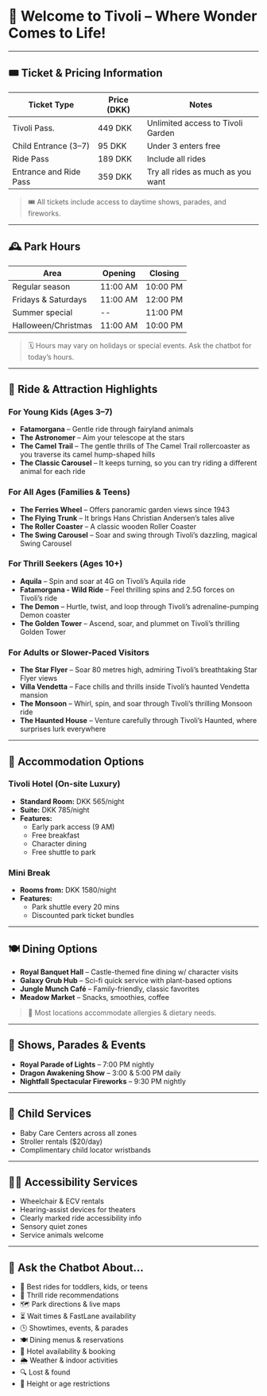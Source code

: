 
# 🏰 Welcome to Tivoli – Where Wonder Comes to Life!

---

## 🎟️ Ticket & Pricing Information

| Ticket Type                | Price (DKK) | Notes                                 |
|---------------------------|-------------|---------------------------------------|
| Tivoli Pass.              | 449 DKK     | Unlimited access to Tivoli Garden     |
| Child Entrance (3–7)      | 95 DKK      | Under 3 enters free                   |
| Ride Pass                 | 189 DKK     | Include all rides                     |
| Entrance and Ride Pass    | 359 DKK     | Try all rides as much as you want     |

> 🎟️ All tickets include access to daytime shows, parades, and fireworks.

---

## 🕰️ Park Hours

| Area                   | Opening | Closing |
|------------------------|---------|---------|
| Regular season         | 11:00 AM| 10:00 PM|
| Fridays & Saturdays    | 11:00 AM| 12:00 PM|
| Summer special         | --      | 11:00 PM|
| Halloween/Christmas    | 11:00 AM| 10:00 PM|

> 🗓️ Hours may vary on holidays or special events. Ask the chatbot for today’s hours.

---

## 🎢 Ride & Attraction Highlights

### For Young Kids (Ages 3–7)

- **Fatamorgana** – Gentle ride through fairyland animals  
- **The Astronomer** – Aim your telescope at the stars
- **The Camel Trail** – The gentle thrills of The Camel Trail rollercoaster as you traverse its camel hump-shaped hills  
- **The Classic Carousel** – It keeps turning, so you can try riding a different animal for each ride

### For All Ages (Families & Teens)

- **The Ferries Wheel** – Offers panoramic garden views since 1943
- **The Flying Trunk** – It brings Hans Christian Andersen’s tales alive
- **The Roller Coaster** – A classic wooden Roller Coaster
- **The Swing Carousel** – Soar and swing through Tivoli’s dazzling, magical Swing Carousel 

### For Thrill Seekers (Ages 10+)

- **Aquila** – Spin and soar at 4G on Tivoli’s Aquila ride
- **Fatamorgana - Wild Ride** – Feel thrilling spins and 2.5G forces on Tivoli’s ride
- **The Demon** – Hurtle, twist, and loop through Tivoli’s adrenaline-pumping Demon coaster
- **The Golden Tower** – Ascend, soar, and plummet on Tivoli’s thrilling Golden Tower

### For Adults or Slower-Paced Visitors

- **The Star Flyer** – Soar 80 metres high, admiring Tivoli’s breathtaking Star Flyer views
- **Villa Vendetta** – Face chills and thrills inside Tivoli’s haunted Vendetta mansion
- **The Monsoon** – Whirl, spin, and soar through Tivoli’s thrilling Monsoon ride
- **The Haunted House** – Venture carefully through Tivoli’s Haunted, where surprises lurk everywhere

---

## 🏨 Accommodation Options

### Tivoli Hotel (On-site Luxury)

- **Standard Room:** DKK 565/night 
- **Suite:** DKK 785/night 
- **Features:**  
  - Early park access (9 AM)  
  - Free breakfast  
  - Character dining  
  - Free shuttle to park  

### Mini Break

- **Rooms from:** DKK 1580/night  
- **Features:**  
  - Park shuttle every 20 mins  
  - Discounted park ticket bundles  

---

## 🍽️ Dining Options

- **Royal Banquet Hall** – Castle-themed fine dining w/ character visits  
- **Galaxy Grub Hub** – Sci-fi quick service with plant-based options  
- **Jungle Munch Café** – Family-friendly, classic favorites  
- **Meadow Market** – Snacks, smoothies, coffee  

> 🍱 Most locations accommodate allergies & dietary needs.

---

## 🎉 Shows, Parades & Events

- **Royal Parade of Lights** – 7:00 PM nightly  
- **Dragon Awakening Show** – 3:00 & 5:00 PM daily  
- **Nightfall Spectacular Fireworks** – 9:30 PM nightly  

---

## 👶 Child Services

- Baby Care Centers across all zones  
- Stroller rentals ($20/day)  
- Complimentary child locator wristbands  

---

## 🧙‍♀️ Accessibility Services

- Wheelchair & ECV rentals 
- Hearing-assist devices for theaters  
- Clearly marked ride accessibility info  
- Sensory quiet zones  
- Service animals welcome  

---

## 🤖 Ask the Chatbot About…

- 🧒 Best rides for toddlers, kids, or teens  
- 🎢 Thrill ride recommendations  
- 🗺️ Park directions & live maps  
- ⏳ Wait times & FastLane availability  
- 🕒 Showtimes, events, & parades  
- 🍽️ Dining menus & reservations  
- 🏨 Hotel availability & booking  
- 🌦️ Weather & indoor activities  
- 🔍 Lost & found  
- 📏 Height or age restrictions  